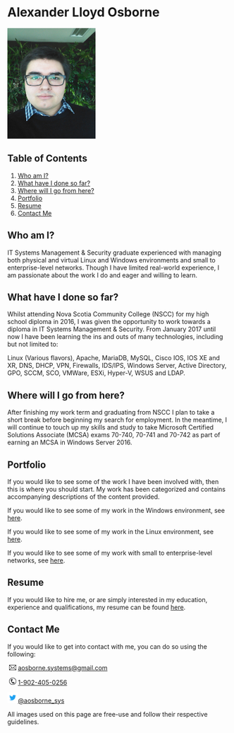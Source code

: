 # Alexander Lloyd Osborne
<img src="images/selfImage.jpg" width="200" height="250">

## Table of Contents
1. [Who am I?](https://github.com/iamFez/aosbornePortfolio/blob/master/README.md#who-am-i)
2. [What have I done so far?](https://github.com/iamFez/aosbornePortfolio/blob/master/README.md#what-have-i-done-so-far)
3. [Where will I go from here?](https://github.com/iamFez/aosbornePortfolio/blob/master/README.md#where-will-i-go-from-here)
4. [Portfolio](https://github.com/iamFez/aosbornePortfolio/blob/master/README.md#portfolio)
5. [Resume](https://github.com/iamFez/aosbornePortfolio/blob/master/README.md#resume)
6. [Contact Me](https://github.com/iamFez/aosbornePortfolio/blob/master/README.md#contact-me)

## Who am I?
IT Systems Management & Security graduate experienced with managing both physical and virtual Linux and Windows environments and small to enterprise-level networks. Though I have limited real-world experience, I am passionate about the work I do and eager and willing to learn.

## What have I done so far?
Whilst attending Nova Scotia Community College (NSCC) for my high school diploma in 2016, I was given the opportunity to work towards a diploma in IT Systems Management & Security. From January 2017 until now I have been learning the ins and outs of many technologies, including but not limited to:

Linux (Various flavors), Apache, MariaDB, MySQL, Cisco IOS, IOS XE and XR, DNS, DHCP, VPN, Firewalls, IDS/IPS, Windows Server, Active Directory, GPO, SCCM, SCO, VMWare, ESXi, Hyper-V, WSUS and LDAP. 

## Where will I go from here?
After finishing my work term and graduating from NSCC I plan to take a short break before beginning my search for employment. In the meantime, I will continue to touch up my skills and study to take Microsoft Certified Solutions Associate (MCSA) exams 70-740, 70-741 and 70-742 as part of earning an MCSA in Windows Server 2016.

## Portfolio
If you would like to see some of the work I have been involved with, then this is where you should start. My work has been categorized and contains accompanying descriptions of the content provided.

If you would like to see some of my work in the Windows environment, see [here](portfolio/Windows).

If you would like to see some of my work in the Linux environment, see [here](portfolio/Linux).

If you would like to see some of my work with small to enterprise-level networks, see [here](portfolio/Networking).

## Resume
If you would like to hire me, or are simply interested in my education, experience and qualifications, my resume can be found [here](Resume/).

## Contact Me
If you would like to get into contact with me, you can do so using the following:

&nbsp;<img src="images/iconEmail.png" width="16" height="12"> aosborne.systems@gmail.com

&nbsp;</pre><img src="images/iconPhone.png" width="16" height="16"> <a href="tel:+19024050256">1-902-405-0256</a>

<img src="images/iconTwitter.png" width="24" height="24">[@aosborne_sys](https://twitter.com/aosborne_sys)



All images used on this page are free-use and follow their respective guidelines.
